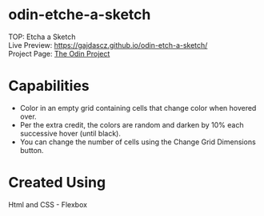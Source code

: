 # odin-etche-a-sketch
TOP: Etcha a Sketch <br>
Live Preview: https://gajdascz.github.io/odin-etch-a-sketch/ <br>
Project Page: [The Odin Project](https://www.theodinproject.com/lessons/foundations-etch-a-sketch)

# Capabilities
* Color in an empty grid containing cells that change color when hovered over.
* Per the extra credit, the colors are random and darken by 10% each successive hover (until black).
* You can change the number of cells using the Change Grid Dimensions button.  

# Created Using
Html and CSS - Flexbox
